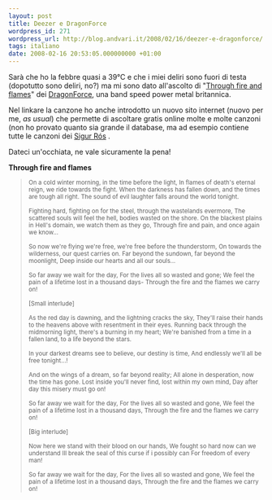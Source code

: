 ```yaml
---
layout: post
title: Deezer e DragonForce
wordpress_id: 271
wordpress_url: http://blog.andvari.it/2008/02/16/deezer-e-dragonforce/
tags: italiano
date: 2008-02-16 20:53:05.000000000 +01:00
---
```

Sarà che ho la febbre quasi a 39°C e che i miei deliri sono fuori di testa (dopotutto sono deliri, no?) ma mi sono dato all'ascolto di "<a href="http://www.deezer.com/it/#music/result/through%20fire%20and%20flames">Through fire and flames</a>" dei <a href="http://it.wikipedia.org/wiki/DragonForce">DragonForce</a>, una band speed power metal britannica.

Nel linkare la canzone ho anche introdotto un nuovo sito internet (nuovo per me, <em>as usual</em>) che permette di ascoltare gratis online molte e molte canzoni (non ho provato quanto sia grande il database, ma ad esempio contiene tutte le canzoni dei <a href="http://it.wikipedia.org/wiki/Sigur_Rós" title="Sigur Rós">Sigur Rós</a> .

Dateci un'occhiata, ne vale sicuramente la pena!

<!--more-->
<strong>Through fire and flames</strong>
<blockquote><small> On a cold winter morning, in the time before the light,
In flames of death's eternal reign, we ride towards the fight.
When the darkness has fallen down, and the times are tough all right.
The sound of evil laughter falls around the world tonight.</small>

<small>Fighting hard, fighting on for the steel, through the wastelands evermore,
The scattered souls will feel the hell, bodies wasted on the shore.
On the blackest plains in Hell's domain, we watch them as they go,
Through fire and pain, and once again we know...</small>

<small>So now we're flying we're free, we're free before the thunderstorm,
On towards the wilderness, our quest carries on.
Far beyond the sundown, far beyond the moonlight,
Deep inside our hearts and all our souls...</small>

<small>So far away we wait for the day,
For the lives all so wasted and gone;
We feel the pain of a lifetime lost in a thousand days-
Through the fire and the flames we carry on!</small>

<small>[Small interlude]</small>

<small>As the red day is dawning, and the lightning cracks the sky,
They'll raise their hands to the heavens above with resentment in their eyes.
Running back through the midmorning light, there's a burning in my heart;
We're banished from a time in a fallen land, to a life beyond the stars.</small>

<small>In your darkest dreams see to believe, our destiny is time,
And endlessly we'll all be free tonight...!</small>

<small>And on the wings of a dream, so far beyond reality;
All alone in desperation, now the time has gone.
Lost inside you'll never find, lost within my own mind,
Day after day this misery must go on!</small>

<small>So far away we wait for the day,
For the lives all so wasted and gone,
We feel the pain of a lifetime lost in a thousand days,
Through the fire and the flames we carry on!</small>

<small>[Big interlude]</small>

<small>Now here we stand with their blood on our hands,
We fought so hard now can we understand
Ill break the seal of this curse if i possibly can
For freedom of every man!</small>

<small>So far away we wait for the day,
For the lives all so wasted and gone,
We feel the pain of a lifetime lost in a thousand days,
Through the fire and the flames we carry on!</small></blockquote>

